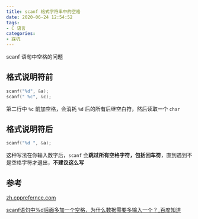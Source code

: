 ```yaml
---
title: scanf 格式字符串中的空格
date: 2020-06-24 12:54:52
tags:
- C 语言
categories:
- 踩坑
---
```


scanf 语句中空格的问题
<!--more-->

## 格式说明符前

```c
scanf("%d", &a);
scanf(" %c", &c);
```

第二行中 `%c` 前加空格，会消耗 `%d` 后的所有后继空白符，然后读取一个 `char`

## 格式说明符后

```c
scanf("%d ", &a);
```

这种写法在你输入数字后，`scanf` 会**跳过所有空格字符，包括回车符**，直到遇到不是空格字符才退出，**不建议这么写**

## 参考

[zh.cpprefernce.com](https://zh.cppreference.com/w/c/io/fscanf)

[scanf语句中%d后面多加一个空格，为什么数据需要多输入一个？_百度知道](https://zhidao.baidu.com/question/620629950137762012.html)